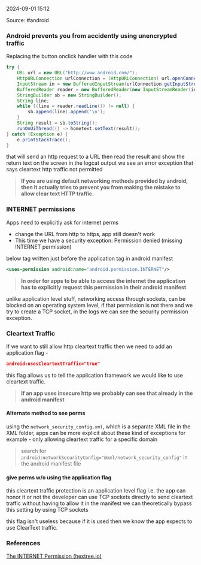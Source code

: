 
2024-09-01 15:12

Source: #android 
### Android prevents you from accidently using unencrypted traffic 

Replacing the button onclick handler with this code
```java
try {  
    URL url = new URL("http://www.android.com/");  
    HttpURLConnection urlConnection = (HttpURLConnection) url.openConnection();  
    InputStream in = new BufferedInputStream(urlConnection.getInputStream());  
    BufferedReader reader = new BufferedReader(new InputStreamReader(in));  
    StringBuilder sb = new StringBuilder();  
    String line;  
    while ((line = reader.readLine()) != null) {  
        sb.append(line).append('\n');  
    }  
    String result = sb.toString();  
    runOnUiThread(() -> hometext.setText(result));  
} catch (Exception e) {  
    e.printStackTrace();  
}
```
that will send an http request to a URL then read the result and show the return text on the screen 
in the logcat output we see an error exception that says cleartext http traffic not permitted

> **If you are using default networking methods provided by android, then it actually tries to prevent you from making the mistake to allow clear text HTTP traffic.**
### INTERNET permissions

Apps need to explicitly ask for internet perms
- change the URL from http to https, app still doesn't work 
- This time we have a security exception: Permission denied (missing INTERNET permission)

below tag written just before the application tag in android manifest
```xml
<uses-permission android:name="android.permission.INTERNET"/>
```
> **In order for apps to be able to access the internet the application has to explicitly request this permission in their android manifest**

unlike application level stuff, networking access through sockets, can be blocked on an operating system level,
if that permission is not there and we try to create a TCP socket, in the logs we can see the security permission exception.
### Cleartext Traffic 

If we want to still allow http cleartext traffic then we need to add an application flag -
```json
android:usesCleartextTraffic="true"
```
this flag allows us to tell the application framework we would like to use cleartext traffic.

> **If an app uses insecure http we probably can see that already in the android manifest** 
#### Alternate method to see perms

using the `network_security_config.xml`, which is a separate XML file in the XML folder, 
apps can be more explicit about these kind of exceptions 
for example - only allowing cleartext traffic for a specific domain 

> search for `android:networkSecurityConfig="@xml/network_security_config"` in the android manifest file 
#### give perms w/o using the application flag 

this cleartext traffic protection is an application level flag i.e. the app can honor it or not
the developer can use TCP sockets directly to send cleartext traffic without having to allow it in the manifest 
we can theoretically bypass this setting by using TCP sockets 

this flag isn't useless because if it is used then we know the app expects to use ClearText traffic. 


### References
[The INTERNET Permission (hextree.io)](https://app.hextree.io/courses/network-interception/android-networking-basics/the-internet-permission)